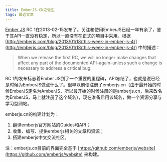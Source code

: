 ```yaml
---
title: EmberJS.CN之诞生
tags: 最近文章
---
```


[Ember JS](http://emberjs.com) RC
1在2013-02-15发布了。关注和使用EmberJS已经一年有余了，鉴于其API一直没有稳定，所以一直没有在正式的项目中采用。根据 [http://emberjs.com/blog/2013/01/18/this-week-in-ember-js-4/](http://emberjs.com/blog/2013/01/18/this-week-in-ember-js-4/) 中的描述：

> When we release the first RC, we will no longer make changes that
> affect any part of the documented API–again–unless such a change is
> necessary to address a critical bug.

RC 1的发布标志着Ember
JS到了一个重要的里程碑，API冻结了，也就是说已经是时候为EmberJS做点什么了。很早以前便注册了emberjs.cn（由于最开始的时候EmberJS定名为AmberJS，所以最开始的时候注册的是amberjs.cn，后来改名为EmberJS，马上就注册了这个域名），现在准备启用该域名，做一个资源分享与学习型网站。

emberjs.cn的构建计划为：

1. 翻译emberjs官方网站的Guides和API；
2. 收集、编写、提供emberjs相关的文章和资源；
3. 搭建emberjs中文交流社区。

注：emberjs.cn目前的界面完全基于 [https://github.com/emberjs/website](https://github.com/emberjs/website)
来构建。
